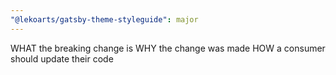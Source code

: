 ```yaml
---
"@lekoarts/gatsby-theme-styleguide": major
---
```


WHAT the breaking change is
WHY the change was made
HOW a consumer should update their code

